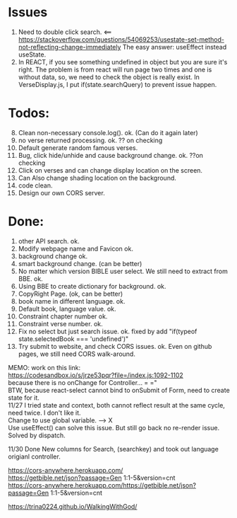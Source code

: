 # Issues  
1. Need to double click search.  <==
https://stackoverflow.com/questions/54069253/usestate-set-method-not-reflecting-change-immediately
The easy answer: useEffect instead useState.  
2. In REACT, if you see something undefined in object but you are sure it's right. The problem is from
react will run page two times and one is without data, so, we need to check the object is really exist.
In VerseDisplay.js, I put if(state.searchQuery) to prevent issue happen.


# Todos:  
8. Clean non-necessary console.log(). ok. (Can do it again later)
9. no verse returned processing. ok.  ?? on checking
11. Default generate random famous verses.  
16. Bug, click hide/unhide and cause background change. ok. ??on checking  
17. Click on verses and can change display location on the screen.  
18. Can Also change shading location on the background.  
19. code clean.  
21. Design our own CORS server.

# Done:  
1. other API search.   ok.
2. Modify webpage name and Favicon ok.  
3. background change  ok.
4. smart background change.  (can be better)
5. No matter which version BIBLE user select. We still need to extract from BBE. ok.
6. Using BBE to create dictionary for background. ok.
7. CopyRight Page.  (ok, can be better)
10. book name in different language. ok.
12. Default book, language value. ok.  
13. Constraint chapter number ok.  
14. Constraint verse number. ok.  
15. Fix no select but just search issue.  ok. fixed by add "if(typeof state.selectedBook === 'undefined')"
20. Try submit to website, and check CORS issues. ok. Even on github pages, we still need CORS walk-around.  


MEMO: work on this link:  
https://codesandbox.io/s/jrze53pqr?file=/index.js:1092-1102  
because there is no onChange for Controller... = ="  
BTW, because react-select cannot bind to onSubmit of Form, need to create state for it.  
11/27 I tried state and context, both cannot reflect result at the same cycle, need twice. I don't like it.  
Change to use global variable.  --> X  
Use useEffect() can solve this issue. But still go back no re-render issue. Solved by dispatch.  

11/30 Done New columns for Search, (searchkey) and took out language origianl controller.  


https://cors-anywhere.herokuapp.com/  
https://getbible.net/json?passage=Gen 1:1-5&version=cnt  
https://cors-anywhere.herokuapp.com/https://getbible.net/json?passage=Gen 1:1-5&version=cnt  

https://trina0224.github.io/WalkingWithGod/  
